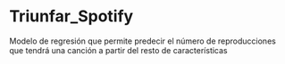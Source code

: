 # Triunfar_Spotify
Modelo de regresión que permite predecir el número de reproducciones que tendrá una canción a partir del resto de características
